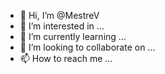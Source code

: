 - 👋 Hi, I’m @MestreV
- 👀 I’m interested in ...
- 🌱 I’m currently learning ...
- 💞️ I’m looking to collaborate on ...
- 📫 How to reach me ...

<!---
MestreV/MestreV is a ✨ special ✨ repository because its `README.md` (this file) appears on your GitHub profile.
You can click the Preview link to take a look at your changes.
--->
